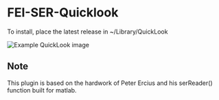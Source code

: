 # FEI-SER-Quicklook

To install, place the latest release in ~/Library/QuickLook

![Example QuickLook image](http://https://github.com/subangstrom/FEI-SER-Quicklook/tree/master/Screenshots/image_example.png)


## Note

This plugin is based on the hardwork of Peter Ercius and his serReader() function built for matlab.
